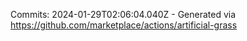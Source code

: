 Commits: 2024-01-29T02:06:04.040Z - Generated via https://github.com/marketplace/actions/artificial-grass
<br>
